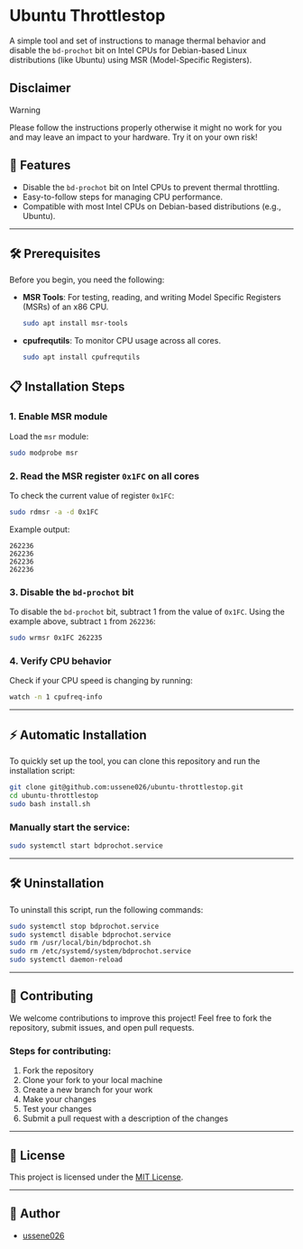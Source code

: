 # Ubuntu Throttlestop

A simple tool and set of instructions to manage thermal behavior and disable the `bd-prochot` bit on Intel CPUs for Debian-based Linux distributions (like Ubuntu) using MSR (Model-Specific Registers).

## Disclaimer
> [!WARNING]
> Please follow the instructions properly otherwise it might no work for you and may leave an impact to your hardware.
> Try it on your own risk!


## 🚀 Features

- Disable the `bd-prochot` bit on Intel CPUs to prevent thermal throttling.
- Easy-to-follow steps for managing CPU performance.
- Compatible with most Intel CPUs on Debian-based distributions (e.g., Ubuntu).

---

## 🛠️ Prerequisites

Before you begin, you need the following:

- **MSR Tools**: For testing, reading, and writing Model Specific Registers (MSRs) of an x86 CPU.
  ```bash
  sudo apt install msr-tools
  ```

- **cpufrequtils**: To monitor CPU usage across all cores.
  ```bash
  sudo apt install cpufrequtils
  ```

## 📋 Installation Steps
### 1. Enable MSR module
Load the `msr` module:
```bash
sudo modprobe msr
```

### 2. Read the MSR register `0x1FC` on all cores
To check the current value of register `0x1FC`:
```bash
sudo rdmsr -a -d 0x1FC
```
Example output:
```
262236
262236
262236
262236
```

### 3. Disable the `bd-prochot` bit
To disable the `bd-prochot` bit, subtract 1 from the value of `0x1FC`. Using the example above, subtract `1` from `262236`:
```bash
sudo wrmsr 0x1FC 262235
```

### 4. Verify CPU behavior
Check if your CPU speed is changing by running:
```bash
watch -n 1 cpufreq-info
```

---

## ⚡ Automatic Installation

To quickly set up the tool, you can clone this repository and run the installation script:

```bash
git clone git@github.com:ussene026/ubuntu-throttlestop.git
cd ubuntu-throttlestop
sudo bash install.sh
```

### Manually start the service:

```bash
sudo systemctl start bdprochot.service
```

---

## 🛠️ Uninstallation

To uninstall this script, run the following commands:

```bash
sudo systemctl stop bdprochot.service
sudo systemctl disable bdprochot.service
sudo rm /usr/local/bin/bdprochot.sh
sudo rm /etc/systemd/system/bdprochot.service
sudo systemctl daemon-reload
```

---

## 📢 Contributing

We welcome contributions to improve this project! Feel free to fork the repository, submit issues, and open pull requests.

### Steps for contributing:

1. Fork the repository
2. Clone your fork to your local machine
3. Create a new branch for your work
4. Make your changes
5. Test your changes
6. Submit a pull request with a description of the changes

---

## 📜 License

This project is licensed under the [MIT License](LICENSE).

---

## 👥 Author

- [ussene026](https://github.com/ussene026)
